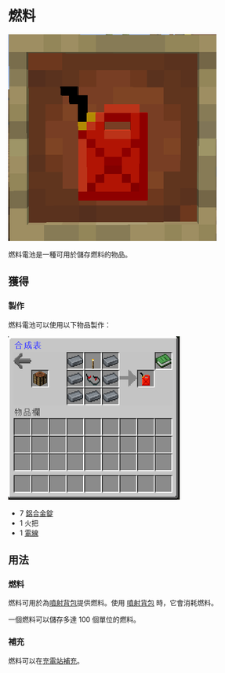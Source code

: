 # 燃料

![](<../.gitbook/assets/image (170).png>)

燃料電池是一種可用於儲存燃料的物品。

## 獲得

### 製作

燃料電池可以使用以下物品製作：

![](<../.gitbook/assets/image (169).png>)

* 7 [鋁合金錠](aluminium-alloy-ingot.md)
* 1 火把
* 1 [電線](Wire.md)

## 用法

### 燃料

燃料可用於為[噴射背包](modular-workbench.md)提供燃料。使用 [噴射背包](modular-workbench.md) 時，它會消耗燃料。

一個燃料可以儲存多達 100 個單位的燃料。

### 補充

燃料可以在[充電站補充](Charging-Station.md)。

